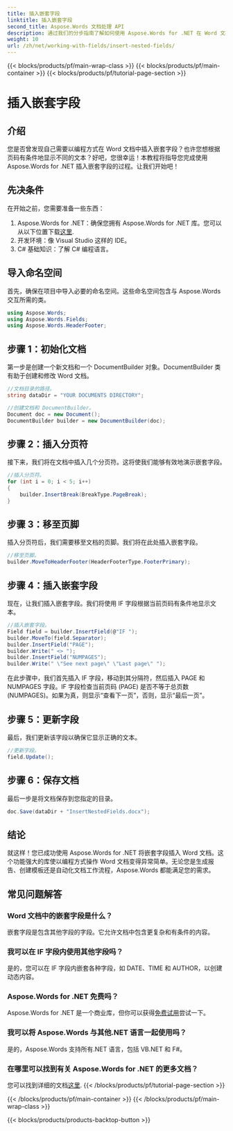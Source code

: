 ```yaml
---
title: 插入嵌套字段
linktitle: 插入嵌套字段
second_title: Aspose.Words 文档处理 API
description: 通过我们的分步指南了解如何使用 Aspose.Words for .NET 在 Word 文档中插入嵌套字段。非常适合希望自动创建文档的开发人员。
weight: 10
url: /zh/net/working-with-fields/insert-nested-fields/
---
```


{{< blocks/products/pf/main-wrap-class >}}
{{< blocks/products/pf/main-container >}}
{{< blocks/products/pf/tutorial-page-section >}}

# 插入嵌套字段

## 介绍

您是否曾发现自己需要以编程方式在 Word 文档中插入嵌套字段？也许您想根据页码有条件地显示不同的文本？好吧，您很幸运！本教程将指导您完成使用 Aspose.Words for .NET 插入嵌套字段的过程。让我们开始吧！

## 先决条件

在开始之前，您需要准备一些东西：

1.  Aspose.Words for .NET：确保您拥有 Aspose.Words for .NET 库。您可以从以下位置下载[这里](https://releases.aspose.com/words/net/).
2. 开发环境：像 Visual Studio 这样的 IDE。
3. C# 基础知识：了解 C# 编程语言。

## 导入命名空间

首先，确保在项目中导入必要的命名空间。这些命名空间包含与 Aspose.Words 交互所需的类。

```csharp
using Aspose.Words;
using Aspose.Words.Fields;
using Aspose.Words.HeaderFooter;
```

## 步骤 1：初始化文档

第一步是创建一个新文档和一个 DocumentBuilder 对象。DocumentBuilder 类有助于创建和修改 Word 文档。

```csharp
//文档目录的路径。
string dataDir = "YOUR DOCUMENTS DIRECTORY";

//创建文档和 DocumentBuilder。
Document doc = new Document();
DocumentBuilder builder = new DocumentBuilder(doc);
```

## 步骤 2：插入分页符

接下来，我们将在文档中插入几个分页符。这将使我们能够有效地演示嵌套字段。

```csharp
//插入分页符。
for (int i = 0; i < 5; i++)
{
    builder.InsertBreak(BreakType.PageBreak);
}
```

## 步骤 3：移至页脚

插入分页符后，我们需要移至文档的页脚。我们将在此处插入嵌套字段。

```csharp
//移至页脚。
builder.MoveToHeaderFooter(HeaderFooterType.FooterPrimary);
```

## 步骤 4：插入嵌套字段

现在，让我们插入嵌套字段。我们将使用 IF 字段根据当前页码有条件地显示文本。

```csharp
//插入嵌套字段。
Field field = builder.InsertField(@"IF ");
builder.MoveTo(field.Separator);
builder.InsertField("PAGE");
builder.Write(" <> ");
builder.InsertField("NUMPAGES");
builder.Write(" \"See next page\" \"Last page\" ");
```

在此步骤中，我们首先插入 IF 字段，移动到其分隔符，然后插入 PAGE 和 NUMPAGES 字段。IF 字段检查当前页码 (PAGE) 是否不等于总页数 (NUMPAGES)。如果为真，则显示“查看下一页”，否则，显示“最后一页”。

## 步骤 5：更新字段

最后，我们更新该字段以确保它显示正确的文本。

```csharp
//更新字段。
field.Update();
```

## 步骤 6：保存文档

最后一步是将文档保存到您指定的目录。

```csharp
doc.Save(dataDir + "InsertNestedFields.docx");
```

## 结论

就这样！您已成功使用 Aspose.Words for .NET 将嵌套字段插入 Word 文档。这个功能强大的库使以编程方式操作 Word 文档变得异常简单。无论您是生成报告、创建模板还是自动化文档工作流程，Aspose.Words 都能满足您的需求。

## 常见问题解答

### Word 文档中的嵌套字段是什么？
嵌套字段是包含其他字段的字段。它允许文档中包含更复杂和有条件的内容。

### 我可以在 IF 字段内使用其他字段吗？
是的，您可以在 IF 字段内嵌套各种字段，如 DATE、TIME 和 AUTHOR，以创建动态内容。

### Aspose.Words for .NET 免费吗？
 Aspose.Words for .NET 是一个商业库，但你可以获得[免费试用](https://releases.aspose.com/)尝试一下。

### 我可以将 Aspose.Words 与其他.NET 语言一起使用吗？
是的，Aspose.Words 支持所有.NET 语言，包括 VB.NET 和 F#。

### 在哪里可以找到有关 Aspose.Words for .NET 的更多文档？
您可以找到详细的文档[这里](https://reference.aspose.com/words/net/).
{{< /blocks/products/pf/tutorial-page-section >}}

{{< /blocks/products/pf/main-container >}}
{{< /blocks/products/pf/main-wrap-class >}}

{{< blocks/products/products-backtop-button >}}
